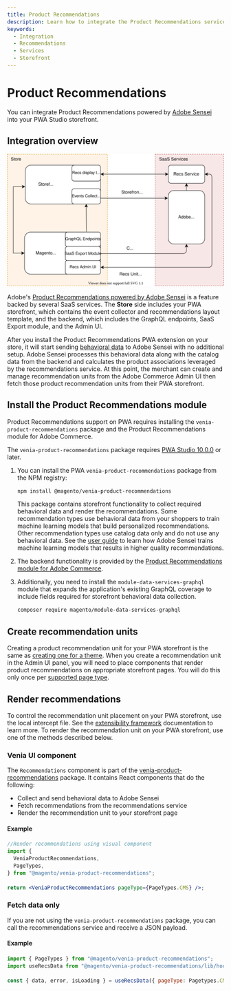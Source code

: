 ```yaml
---
title: Product Recommendations
description: Learn how to integrate the Product Recommendations service in your PWA Studio storefront project.
keywords:
  - Integration
  - Recommendations
  - Services
  - Storefront
---
```


# Product Recommendations

You can integrate Product Recommendations powered by [Adobe Sensei](https://www.adobe.com/sensei.html) into your PWA Studio storefront.

## Integration overview

![Product Recommendations for PWA Studio](images/pwa-arch-diag-sensei.svg)

Adobe's [Product Recommendations powered by Adobe Sensei](https://experienceleague.adobe.com/en/docs/commerce-merchant-services/product-recommendations/overview) is a feature backed by several SaaS services.
The **Store** side includes your PWA storefront, which contains the event collector and recommendations layout template, and the backend, which includes the GraphQL endpoints, SaaS Export module, and the Admin UI.

After you install the Product Recommendations PWA extension on your store, it will start sending [behavioral data](https://experienceleague.adobe.com/en/docs/commerce-merchant-services/product-recommendations/developer/events) to Adobe Sensei with no additional setup.
Adobe Sensei processes this behavioral data along with the catalog data from the backend and calculates the product associations leveraged by the recommendations service.
At this point, the merchant can create and manage recommendation units from the Adobe Commerce Admin UI then fetch those product recommendation units from their PWA storefront.

## Install the Product Recommendations module

Product Recommendations support on PWA requires installing the `venia-product-recommendations` package and the Product Recommendations module for Adobe Commerce.

<InlineAlert variant="info" slots="text"/>

The `venia-product-recommendations` package requires [PWA Studio 10.0.0](https://github.com/magento/pwa-studio/releases/tag/v10.0.0) or later.

1. You can install the PWA `venia-product-recommendations` package from the NPM registry:

   ```sh
   npm install @magento/venia-product-recommendations
   ```

   This package contains storefront functionality to collect required behavioral data and render the recommendations.
   Some recommendation types use behavioral data from your shoppers to train machine learning models that build personalized recommendations.
   Other recommendation types use catalog data only and do not use any behavioral data.
   See the [user guide](https://experienceleague.adobe.com/en/docs/commerce-merchant-services/product-recommendations/overview#trainmlmodels) to learn how Adobe Sensei trains machine learning models that results in higher quality recommendations.

1. The backend functionality is provided by the [Product Recommendations module for Adobe Commerce](https://experienceleague.adobe.com/docs/commerce-merchant-services/product-recommendations/getting-started/install-configure.html).

1. Additionally, you need to install the `module-data-services-graphql` module that expands the application's existing GraphQL coverage to include fields required for storefront behavioral data collection.

   ```bash
   composer require magento/module-data-services-graphql
   ```

## Create recommendation units

Creating a product recommendation unit for your PWA storefront is the same as [creating one for a theme](https://experienceleague.adobe.com/en/docs/commerce-merchant-services/product-recommendations/admin/create).
When you create a recommendation unit in the Admin UI panel, you will need to place components that render product recommendations on appropriate storefront pages. You will do this only once per [supported page type](https://experienceleague.adobe.com/en/docs/commerce-merchant-services/product-recommendations/overview#supportedrecs).

## Render recommendations

To control the recommendation unit placement on your PWA storefront, use the local intercept file. See the [extensibility framework][] documentation to learn more. To render the recommendation unit on your PWA storefront, use one of the methods described below.

### Venia UI component

The `Recommendations` component is part of the [venia-product-recommendations][] package.
It contains React components that do the following:

- Collect and send behavioral data to Adobe Sensei
- Fetch recommendations from the recommendations service
- Render the recommendation unit to your storefront page

#### Example

```jsx
//Render recommendations using visual component
import {
  VeniaProductRecommendations,
  PageTypes,
} from "@magento/venia-product-recommendations";

return <VeniaProductRecommendations pageType={PageTypes.CMS} />;
```

### Fetch data only

If you are not using the `venia-product-recommendations` package, you can call the recommendations service and receive a JSON payload.

#### Example

```js
import { PageTypes } from "@magento/venia-product-recommendations";
import useRecsData from "@magento/venia-product-recommendations/lib/hooks/useRecsData";

const { data, error, isLoading } = useRecsData({ pageType: Pagetypes.CMS });
```

[venia-product-recommendations]: /guides/#custom-react-hooks-and-component
[extensibility framework]: /guides/general-concepts/extensibility/#intercept-files
